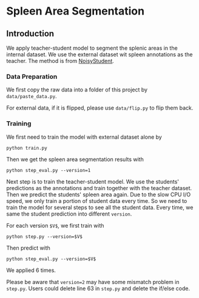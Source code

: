 # Spleen Area Segmentation

## Introduction

We apply teacher-student model to segment the splenic areas in the internal dataset. We use the external dataset wit spleen annotations as the teacher. The method is from [NoisyStudent](https://github.com/sally20921/NoisyStudent).

### Data Preparation

We first copy the raw data into a folder of this project by ``data/paste_data.py``.

For external data, if it is flipped, please use ``data/flip.py`` to flip them back.

### Training

We first need to train the model with external dataset alone by
```Shell
python train.py
```

Then we get the spleen area segmentation results with 
```Shell
python step_eval.py --version=1
```

Next step is to train the teacher-student model. We use the students' predictions as the annotations and train together with the teacher dataset. Then we predict the students' spleen area again. Due to the slow CPU I/O speed, we only train a portion of student data every time. So we need to train the model for several steps to see all the student data. Every time, we same the student prediction into different ``version``.

For each version ``$V$``, we first train with 
```Shell
python step.py --version=$V$
```
Then predict with 
```Shell
python step_eval.py --version=$V$
```
We applied 6 times. 

Please be aware that ``version=2`` may have some mismatch problem in ``step.py``. Users could delete line 63 in ``step.py`` and delete the if/else code.
